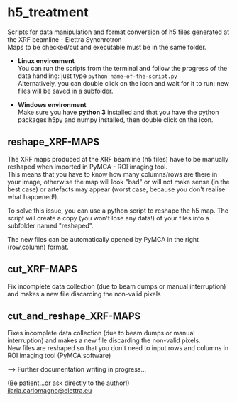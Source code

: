 # h5_treatment
Scripts for data manipulation and format conversion of h5 files generated at the XRF beamline - Elettra Synchrotron  
Maps to be checked/cut and executable must be in the same folder.

- **Linux environment**  
You can run the scripts from the terminal and follow the progress of the data handling: just type ```python name-of-the-script.py```  
Alternatively, you can double click on the icon and wait for it to run: new files will be saved in a subfolder.

- **Windows environment**  
Make sure you have **python 3** installed and that you have the python packages h5py and numpy installed, then double click on the icon.

## reshape_XRF-MAPS 
The XRF maps produced at the XRF beamline (h5 files) have to be manually reshaped when imported in PyMCA - ROI imaging tool.  
This means that you have to know how many columns/rows are there in your image, otherwise the map will look "bad" or will not make sense (in the best case) or artefacts may appear (worst case, because you don't realise what happened!).  

To solve this issue, you can use a python script to reshape the h5 map. The script will create a copy (you won't lose any data!) of your files into a subfolder named "reshaped".

The new files can be automatically opened by PyMCA in the right (row,column) format.

## cut_XRF-MAPS
Fix incomplete data collection (due to beam dumps or manual interruption) and makes a new file discarding the non-valid pixels

## cut_and_reshape_XRF-MAPS
Fixes incomplete data collection (due to beam dumps or manual interruption) and makes a new file discarding the non-valid pixels.  
New files are reshaped so that you don't need to input rows and columns in ROI imaging tool (PyMCA software)




--> Further documentation writing in progress...

(Be patient...or ask directly to the author!)  
ilaria.carlomagno@elettra.eu
